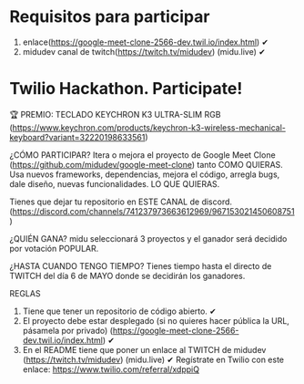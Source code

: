 # Requisitos para participar

1. enlace(https://google-meet-clone-2566-dev.twil.io/index.html) ✔
2. midudev canal de twitch(https://twitch.tv/midudev) (midu.live) ✔

# Twilio Hackathon. Participate!

🏆 PREMIO: TECLADO KEYCHRON K3 ULTRA-SLIM RGB (https://www.keychron.com/products/keychron-k3-wireless-mechanical-keyboard?variant=32220198633561)

¿CÓMO PARTICIPAR?
Itera o mejora el proyecto de Google Meet Clone (https://github.com/midudev/google-meet-clone) tanto COMO QUIERAS.
Usa nuevos frameworks, dependencias, mejora el código, arregla bugs, dale diseño, nuevas funcionalidades. LO QUE QUIERAS.

Tienes que dejar tu repositorio en ESTE CANAL de discord.(https://discord.com/channels/741237973663612969/967153021450608751)

¿QUIÉN GANA?
midu seleccionará 3 proyectos y el ganador será decidido por votación POPULAR.

¿HASTA CUANDO TENGO TIEMPO?
Tienes tiempo hasta el directo de TWITCH del día 6 de MAYO donde se decidirán los ganadores.

REGLAS
1. Tiene que tener un repositorio de código abierto. ✔
2. El proyecto debe estar desplegado (si no quieres hacer pública la URL, pásamela por privado) 
    (https://google-meet-clone-2566-dev.twil.io/index.html) ✔
3. En el README tiene que poner un enlace al TWITCH de midudev (https://twitch.tv/midudev)
    (midu.live) ✔
Regístrate en Twilio con este enlace: https://www.twilio.com/referral/xdppiQ 
